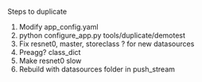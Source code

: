 Steps to duplicate

1. Modify app_config.yaml
2. python configure_app.py tools/duplicate/demotest 
3. Fix resnet0, master, storeclass ? for new datasources
4. Preagg? class_dict
5. Make resnet0 slow
6. Rebuild with datasources folder in push_stream
